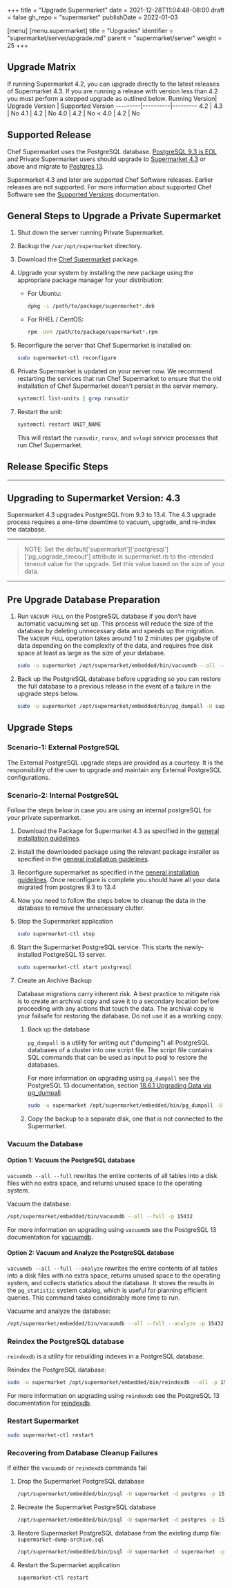 +++
title = "Upgrade Supermarket"
date = 2021-12-28T11:04:48-08:00
draft = false
gh_repo = "supermarket"
publishDate = 2022-01-03

[menu]
  [menu.supermarket]
    title = "Upgrades"
    identifier = "supermarket/server/upgrade.md"
    parent = "supermarket/server"
    weight = 25
+++

## Upgrade Matrix

  If running Supermarket 4.2, you can upgrade directly to the latest releases of Supermarket 4.3. If you are running a release with version less than 4.2 you must perform a stepped upgrade as outlined below.
  Running Version| Upgrade Version | Supported Version
  ---------|----------|---------
  4.2 | 4.3 | No
  4.1 | 4.2 | No
  4.0 | 4.2 | No
  < 4.0 | 4.2 | No

## Supported Release

  Chef Supermarket uses the PostgreSQL database. [PostgreSQL 9.3 is EOL](https://endoflife.date/postgresql) and Private Supermarket users should upgrade to [Supermarket 4.3](https://www.chef.io/downloads/tools/supermarket) or above and migrate to [Postgres 13](https://www.postgresql.org/about/news/postgresql-13-released-2077/).

  Supermarket 4.3 and later are supported Chef Software releases. Earlier releases are not supported. For more information about supported Chef Software see the [Supported Versions](https://docs.chef.io/versions/#supported-commercial-distributions) documentation.

## General Steps to Upgrade a Private Supermarket

  1. Shut down the server running Private Supermarket.
  1. Backup the `/var/opt/supermarket` directory.
  1. Download the [Chef Supermarket](https://www.chef.io/downloads/tools/supermarket) package.
  1. Upgrade your system by installing the new package using the appropriate package manager for your distribution:
     - For Ubuntu:

         ```bash
         dpkg -i /path/to/package/supermarket*.deb
         ```

     - For RHEL / CentOS:

         ```bash
         rpm -Uvh /path/to/package/supermarket*.rpm
         ```

  1. Reconfigure the server that Chef Supermarket is installed on:

      ```bash
      sudo supermarket-ctl reconfigure
      ```

  1. Private Supermarket is updated on your server now. We recommend restarting the services that run Chef Supermarket to ensure that the old installation of Chef Supermarket doesn't persist in the server memory.

      ```bash
      systemctl list-units | grep runsvdir
      ```

  1. Restart the unit:

      ```bash
      systemctl restart UNIT_NAME
      ```

      This will restart the `runsvdir`, `runsv`, and `svlogd` service processes that run Chef Supermarket.

## Release Specific Steps

---

## Upgrading to Supermarket Version: 4.3

  Supermarket 4.3 upgrades PostgreSQL from 9.3 to 13.4. The 4.3 upgrade process requires a one-time downtime to vacuum, upgrade, and re-index the database.

  ---
  > NOTE: Set the default['supermarket']['postgresql']['pg_upgrade_timeout'] attribute in supermarket.rb to the intended timeout value for the upgrade. Set this value based on the size of your data.
  ---

## Pre Upgrade Database Preparation

  1. Run `VACUUM FULL` on the PostgreSQL database if you don’t have automatic vacuuming set up. This process will reduce the size of the database by deleting unnecessary data and speeds up the migration. The `VACUUM FULL` operation takes around 1 to 2 minutes per gigabyte of data depending on the complexity of the data, and requires free disk space at least as large as the size of your database.

      ```bash
      sudo -u supermarket /opt/supermarket/embedded/bin/vacuumdb --all --full -p 15432
      ```

  1. Back up the PostgreSQL database before upgrading so you can restore the full database to a previous release in the event of a failure in the upgrade steps below.

      ```bash
      sudo -u supermarket /opt/supermarket/embedded/bin/pg_dumpall -U supermarket -p 15432 > /tmp/supermarket-dump.sql
      ```

## Upgrade Steps

### Scenario-1: External PostgreSQL

  The External PostgreSQL upgrade steps are provided as a courtesy. It is the responsibility of the user to upgrade and maintain any External PostgreSQL configurations.

### Scenario-2: Internal PostgreSQL

  Follow the steps below in case you are using an internal postgreSQL for your private supermarket.

  1. Download the Package for Supermarket 4.3 as specified in the [general installation guidelines](#general-steps-to-upgrade-a-private-supermarket).
  1. Install the downloaded package using the relevant package installer as specified in the [general installation guidelines](#general-steps-to-upgrade-a-private-supermarket).
  1. Reconfigure supermarket as specified in the [general installation guidelines](#general-steps-to-upgrade-a-private-supermarket). Once reconfigure is complete you should have all your data migrated from postgres 9.3 to 13.4
  1. Now you need to follow the steps below to cleanup the data in the database to remove the unnecessary clutter.
  1. Stop the Supermarket application

      ```bash
      sudo supermarket-ctl stop
      ```

  1. Start the Supermarket PostgreSQL service. This starts the newly-installed PostgreSQL 13 server.

      ```bash
      sudo supermarket-ctl start postgresql
      ```

  1. Create an Archive Backup

      Database migrations carry inherent risk. A best practice to mitigate risk is to create an archival copy and save it to a secondary location before proceeding with any actions that touch the data. The archival copy is your failsafe for restoring the database. Do not use it as a working copy.

      1. Back up the database

          `pg_dumpall` is a utility for writing out ("dumping") all PostgreSQL databases of a cluster into one script file. The script file contains SQL commands that can be used as input to psql to restore the databases.

          For more information on upgrading using `pg_dumpall` see the PostgreSQL 13 documentation, section [18.6.1 Upgrading Data via pg_dumpall](https://www.postgresql.org/docs/13/upgrading.html).

            ```bash
            sudo -u supermarket /opt/supermarket/embedded/bin/pg_dumpall -U supermarket -p 15432 > /tmp/supermarket-dump-archive.sql
            ```

      1. Copy the backup to a separate disk, one that is not connected to the Supermarket.

### Vacuum the Database

#### **Option 1**: Vacuum the PostgreSQL database

  `vacuumdb --all --full` rewrites the entire contents of all tables into a disk files with no extra space, and returns unused space to the operating system.

  Vacuum the database:

  ```bash
  /opt/supermarket/embedded/bin/vacuumdb --all --full -p 15432
  ```

  For more information on upgrading using `vacuumdb` see the PostgreSQL 13 documentation for [vacuumdb](https://www.postgresql.org/docs/13/app-vacuumdb.html).

#### **Option 2**: Vacuum and Analyze the PostgreSQL database

  `vacuumdb --all --full --analyze` rewrites the entire contents of all tables into a disk files with no extra space, returns unused space to the operating system, and collects statistics about the database. It stores the results in the `pg_statistic` system catalog, which is useful for planning efficient queries. This command takes considerably more time to run.

  Vacuume and analyze the database:

  ```bash
  /opt/supermarket/embedded/bin/vacuumdb --all --full --analyze -p 15432
  ```

### Reindex the PostgreSQL database

  `reindexdb` is a utility for rebuilding indexes in a PostgreSQL database.

  Reindex the PostgreSQL database:

  ```bash
  sudo -u supermarket /opt/supermarket/embedded/bin/reindexdb --all -p 15432
  ```
  
  For more information on upgrading using `reindexdb` see the PostgreSQL 13 documentation for [reindexdb](https://www.postgresql.org/docs/13/app-reindexdb.html).

### Restart Supermarket

```bash
sudo supermarket-ctl restart
```

### Recovering from Database Cleanup Failures

If either the `vacuumdb` or `reindexdb` commands fail

1. Drop the Supermarket PostgreSQL database

    ```bash
    /opt/supermarket/embedded/bin/psql -U supermarket -d postgres -p 15432 -c "drop database supermarket"
    ```

1. Recreate the Supermarket PostgreSQL database

    ```bash
    /opt/supermarket/embedded/bin/psql -U supermarket -d postgres -p 15432 -c "create database supermarket"
    ```

1. Restore Supermarket PostgreSQL database from the existing dump file: `supermarket-dump-archive.sql`

    ```bash
    /opt/supermarket/embedded/bin/psql -U supermarket -d supermarket -p 15432 -f /tmp/supermarket-dump-archive.sql
    ```

1. Restart the Supermarket application

    ```bash
    supermarket-ctl restart
    ```
